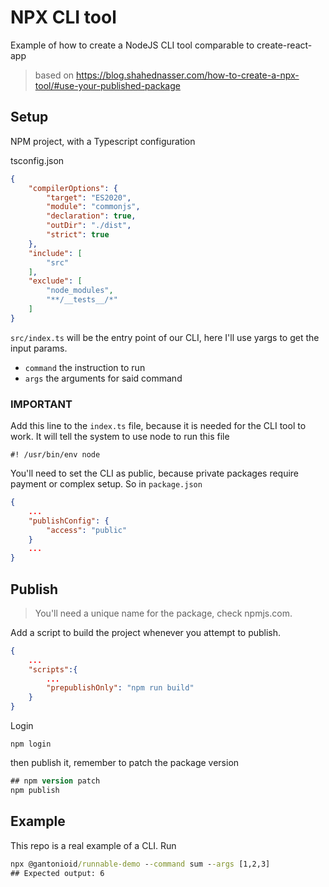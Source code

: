 # NPX CLI tool

Example of how to create a NodeJS CLI tool comparable to create-react-app

> based on https://blog.shahednasser.com/how-to-create-a-npx-tool/#use-your-published-package


## Setup
NPM project, with a Typescript configuration

tsconfig.json
```json
{
    "compilerOptions": {
        "target": "ES2020",
        "module": "commonjs",
        "declaration": true,
        "outDir": "./dist",
        "strict": true
    },
    "include": [
        "src"
    ],
    "exclude": [
        "node_modules",
        "**/__tests__/*"
    ]
}
```

`src/index.ts` will be the entry point of our CLI, here I'll use yargs to get the input params.
- `command` the instruction to run
- `args` the arguments for said command

### IMPORTANT
Add this line to the `index.ts` file, because it is needed for the CLI tool to work. It will tell the system to use node to run this file
```
#! /usr/bin/env node
```

You'll need to set the CLI as public, because private packages require payment or complex setup. So in `package.json`
```json
{
    ...
    "publishConfig": {
        "access": "public"
    }
    ...
}
```

## Publish
> You'll need a unique name for the package, check npmjs.com.

Add a script to build the project whenever you attempt to publish.
```json
{
    ...
    "scripts":{
        ...
        "prepublishOnly": "npm run build"
    }
}
```
Login
```
npm login
```

then publish it, remember to patch the package version
```ps
## npm version patch
npm publish
```


## Example
This repo is a real example of a CLI. Run
```cmd
npx @gantonioid/runnable-demo --command sum --args [1,2,3]
## Expected output: 6
```